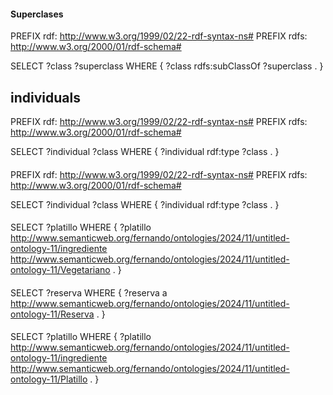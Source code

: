 #### Superclases

PREFIX rdf: <http://www.w3.org/1999/02/22-rdf-syntax-ns#>
PREFIX rdfs: <http://www.w3.org/2000/01/rdf-schema#>

SELECT ?class ?superclass
WHERE {
  ?class rdfs:subClassOf ?superclass .
}

## individuals

PREFIX rdf: <http://www.w3.org/1999/02/22-rdf-syntax-ns#>
PREFIX rdfs: <http://www.w3.org/2000/01/rdf-schema#>

SELECT ?individual ?class
WHERE {
  ?individual rdf:type ?class .
}

####

PREFIX rdf: <http://www.w3.org/1999/02/22-rdf-syntax-ns#>
PREFIX rdfs: <http://www.w3.org/2000/01/rdf-schema#>

SELECT ?individual ?class
WHERE {
  ?individual rdf:type ?class .
}

####      

SELECT ?platillo WHERE { 
    ?platillo <http://www.semanticweb.org/fernando/ontologies/2024/11/untitled-ontology-11/ingrediente> 
    <http://www.semanticweb.org/fernando/ontologies/2024/11/untitled-ontology-11/Vegetariano> . 
}

####

SELECT ?reserva WHERE { 
    ?reserva a <http://www.semanticweb.org/fernando/ontologies/2024/11/untitled-ontology-11/Reserva> . 
}

####

SELECT ?platillo WHERE { 
    ?platillo <http://www.semanticweb.org/fernando/ontologies/2024/11/untitled-ontology-11/ingrediente>  
    <http://www.semanticweb.org/fernando/ontologies/2024/11/untitled-ontology-11/Platillo>  . 
}